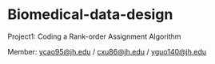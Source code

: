 # Biomedical-data-design
Project1: Coding a Rank-order Assignment Algorithm

Member:
ycao95@jh.edu /
cxu86@jh.edu /
yguo140@jh.edu
